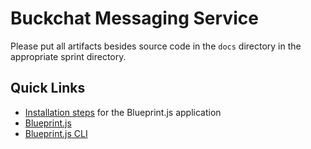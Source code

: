 # Buckchat Messaging Service

Please put all artifacts besides source code in the `docs` directory in the appropriate sprint directory.

## Quick Links

* [Installation steps](https://github.com/CS506/fall2016-group1/wiki/Installation-Steps) for the Blueprint.js application
* [Blueprint.js](https://github.com/onehilltech/blueprint)
* [Blueprint.js CLI](https://github.com/onehilltech/blueprint-cli)
